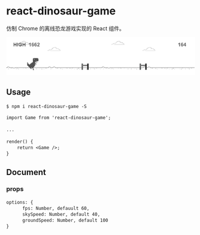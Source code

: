 # react-dinosaur-game

仿制 Chrome 的离线恐龙游戏实现的 React 组件。

![demo](./demo.png)

## Usage

```
$ npm i react-dinosaur-game -S
```

```
import Game from 'react-dinosaur-game';

...

render() {
    return <Game />;
}
```

## Document

### props

```
options: {
      fps: Number, defauult 60,
      skySpeed: Number, default 40,
      groundSpeed: Number, default 100
}
```
